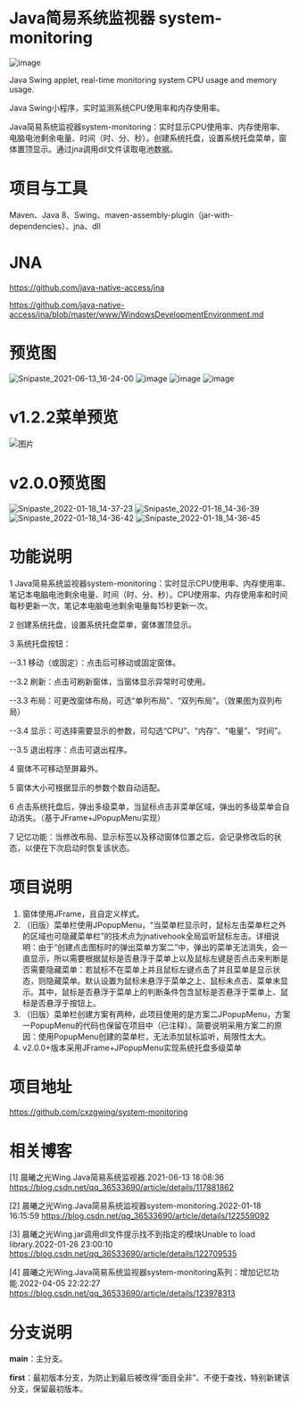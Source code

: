 # Java简易系统监视器 system-monitoring 

![image](https://img.shields.io/github/license/cxzgwing/system-monitoring?style=flat-square)

Java Swing applet, real-time monitoring system CPU usage and memory usage.

Java Swing小程序，实时监测系统CPU使用率和内存使用率。

Java简易系统监视器system-monitoring：实时显示CPU使用率、内存使用率、电脑电池剩余电量、时间（时、分、秒）。创建系统托盘，设置系统托盘菜单，窗体置顶显示。通过jna调用dll文件读取电池数据。

# 项目与工具
Maven、Java 8、Swing、maven-assembly-plugin（jar-with-dependencies）、jna、dll

# JNA
https://github.com/java-native-access/jna

https://github.com/java-native-access/jna/blob/master/www/WindowsDevelopmentEnvironment.md

# 预览图
![Snipaste_2021-06-13_16-24-00](https://user-images.githubusercontent.com/41880446/121800502-effc0900-cc64-11eb-8b6b-772698fc57be.jpg)
![image](https://user-images.githubusercontent.com/41880446/121800529-13bf4f00-cc65-11eb-9bcc-5937cd314cfd.png)
![image](https://user-images.githubusercontent.com/41880446/121800680-df985e00-cc65-11eb-8b23-a47711509398.png)
![image](https://user-images.githubusercontent.com/41880446/121800704-f474f180-cc65-11eb-9727-4b7694c10d71.png)

# v1.2.2菜单预览
![图片](https://user-images.githubusercontent.com/41880446/124697063-c14a1900-df18-11eb-9c95-d26157a0784a.png)

# v2.0.0预览图
![Snipaste_2022-01-18_14-37-23](https://user-images.githubusercontent.com/41880446/149907348-5da5d631-f1ba-410f-b64d-14654e5ef36d.png)
![Snipaste_2022-01-18_14-36-39](https://user-images.githubusercontent.com/41880446/149907383-629cc41d-a62f-4110-aec4-57cb84c75128.png)
![Snipaste_2022-01-18_14-36-42](https://user-images.githubusercontent.com/41880446/149907401-e904cbed-30b4-48c0-8202-b3e6bb388b19.png)
![Snipaste_2022-01-18_14-36-45](https://user-images.githubusercontent.com/41880446/149907419-9fd9df61-b554-4f0b-b808-832431f279f6.png)

# 功能说明
1 Java简易系统监视器system-monitoring：实时显示CPU使用率、内存使用率、笔记本电脑电池剩余电量、时间（时、分、秒）。CPU使用率、内存使用率和时间每秒更新一次，笔记本电脑电池剩余电量每15秒更新一次。

2 创建系统托盘，设置系统托盘菜单，窗体置顶显示。

3 系统托盘按钮：

  --3.1 移动（或固定）：点击后可移动或固定窗体。
  
  --3.2 刷新：点击可刷新窗体，当窗体显示异常时可使用。
  
  --3.3 布局：可更改窗体布局，可选“单列布局”、“双列布局”。（效果图为双列布局）
  
  --3.4 显示：可选择需要显示的参数，可勾选“CPU”、“内存”、“电量”、“时间”。
  
  --3.5 退出程序：点击可退出程序。
  
4 窗体不可移动至屏幕外。

5 窗体大小可根据显示的参数个数自动适配。

6 点击系统托盘后，弹出多级菜单，当鼠标点击非菜单区域，弹出的多级菜单会自动消失。（基于JFrame+JPopupMenu实现）

7 记忆功能：当修改布局、显示标签以及移动窗体位置之后，会记录修改后的状态，以便在下次启动时恢复该状态。
 
# 项目说明
<ol>
  <li>窗体使用JFrame，且自定义样式。</li>
  <li>（旧版）菜单栏使用JPopupMenu，“当菜单栏显示时，鼠标左击菜单栏之外的区域也可隐藏菜单栏”的技术点为jnativehook全局监听鼠标左击。详细说明：由于“创建点击图标时的弹出菜单方案二”中，弹出的菜单无法消失，会一直显示，所以需要根据鼠标是否悬浮于菜单上以及鼠标左键是否点击来判断是否需要隐藏菜单：若鼠标不在菜单上并且鼠标左键点击了并且菜单是显示状态，则隐藏菜单。默认设置为鼠标未悬浮于菜单之上、鼠标未点击、菜单未显示。其中，鼠标是否悬浮于菜单上的判断条件包含鼠标是否悬浮于菜单上、鼠标是否悬浮于按钮上。</li>
  <li>（旧版）菜单栏创建方案有两种，此项目使用的是方案二JPopupMenu，方案一PopupMenu的代码也保留在项目中（已注释）。简要说明采用方案二的原因：使用PopupMenu创建的菜单栏，无法添加鼠标监听，局限性太大。</li>
  <li>v2.0.0+版本采用JFrame+JPopupMenu实现系统托盘多级菜单</li>
</ol>

# 项目地址
https://github.com/cxzgwing/system-monitoring

# 相关博客
[1] 晨曦之光Wing.Java简易系统监视器.2021-06-13 18:08:36
https://blog.csdn.net/qq_36533690/article/details/117881862

[2] 晨曦之光Wing.Java简易系统监视器system-monitoring.2022-01-18 16:15:59
https://blog.csdn.net/qq_36533690/article/details/122559092

[3] 晨曦之光Wing.jar调用dll文件提示找不到指定的模块Unable to load library.2022-01-26 23:00:10
https://blog.csdn.net/qq_36533690/article/details/122709535

[4] 晨曦之光Wing.Java简易系统监视器system-monitoring系列：增加记忆功能.2022-04-05 22:22:27
https://blog.csdn.net/qq_36533690/article/details/123978313

# 分支说明
**main**：主分支。

**first**：最初版本分支，为防止到最后被改得“面目全非”、不便于查找，特别新建该分支，保留最初版本。
